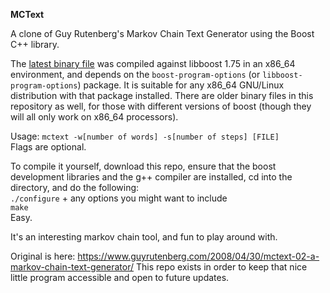 **MCText**

A clone of Guy Rutenberg's Markov Chain Text Generator using the Boost C++ library.

The [latest binary file](https://github.com/bongochong/mctext/releases/download/0.2-1.75/mctext) was compiled against libboost 1.75 in an x86_64 environment, and depends on the `boost-program-options` (or `libboost-program-options`) package. It is suitable for any x86_64 GNU/Linux distribution with that package installed. There are older binary files in this repository as well, for those with different versions of boost (though they will all only work on x86_64 processors).

Usage: `mctext -w[number of words] -s[number of steps] [FILE]`  
Flags are optional.

To compile it yourself, download this repo, ensure that the boost development libraries and the g++ compiler are installed, cd into the directory, and do the following:  
`./configure` + any options you might want to include  
`make`  
Easy.

It's an interesting markov chain tool, and fun to play around with.

Original is here: https://www.guyrutenberg.com/2008/04/30/mctext-02-a-markov-chain-text-generator/ This repo exists in order to keep that nice little program accessible and open to future updates.
